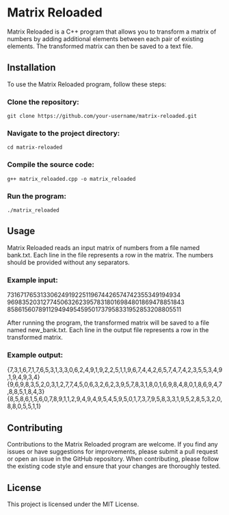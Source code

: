 # Matrix Reloaded

Matrix Reloaded is a C++ program that allows you to transform a matrix of numbers by adding additional elements between each pair of existing elements. The transformed matrix can then be saved to a text file.

## Installation

To use the Matrix Reloaded program, follow these steps:

### Clone the repository:

```shell
git clone https://github.com/your-username/matrix-reloaded.git
```
### Navigate to the project directory:

```shell
cd matrix-reloaded
```

### Compile the source code:

```shell
g++ matrix_reloaded.cpp -o matrix_reloaded
```

### Run the program:

```shell
./matrix_reloaded
```

## Usage
Matrix Reloaded reads an input matrix of numbers from a file named bank.txt. Each line in the file represents a row in the matrix. The numbers should be provided without any separators.

### Example input:

73167176531330624919225119674426574742355349194934 </br>
96983520312774506326239578318016984801869478851843 </br>
85861560789112949495459501737958331952853208805511 </br>

After running the program, the transformed matrix will be saved to a file named new_bank.txt. Each line in the output file represents a row in the transformed matrix.

### Example output:

{7,3,1,6,7,1,7,6,5,3,1,3,3,0,6,2,4,9,1,9,2,2,5,1,1,9,6,7,4,4,2,6,5,7,4,7,4,2,3,5,5,3,4,9,1,9,4,9,3,4} </br>
{9,6,9,8,3,5,2,0,3,1,2,7,7,4,5,0,6,3,2,6,2,3,9,5,7,8,3,1,8,0,1,6,9,8,4,8,0,1,8,6,9,4,7,8,8,5,1,8,4,3} </br>
{8,5,8,6,1,5,6,0,7,8,9,1,1,2,9,4,9,4,9,5,4,5,9,5,0,1,7,3,7,9,5,8,3,3,1,9,5,2,8,5,3,2,0,8,8,0,5,5,1,1} </br>

## Contributing
Contributions to the Matrix Reloaded program are welcome. If you find any issues or have suggestions for improvements, please submit a pull request or open an issue in the GitHub repository.
When contributing, please follow the existing code style and ensure that your changes are thoroughly tested.

## License
This project is licensed under the MIT License.
